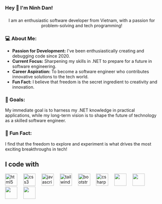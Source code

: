 <h3 align="left">Hey 👋 I'm Ninh Dan!</h3>

###

<p align="center">I am an enthusiastic software developer from Vietnam, with a passion for problem-solving and tech programming! </p>

### 💻 About Me:
- **Passion for Development:** I've been enthusiastically creating and debugging code since 2020.
- **Current Focus:** Sharpening my skills in .NET to prepare for a future in software engineering.
- **Career Aspiration:** To become a software engineer who contributes innovative solutions to the tech world.
- **Fun Fact:** I believe that freedom is the secret ingredient to creativity and innovation.

### 🎯 Goals:
My immediate goal is to harness my .NET knowledge in practical applications, while my long-term vision is to shape the future of technology as a skilled software engineer.

### 🌟 Fun Fact:
I find that the freedom to explore and experiment is what drives the most exciting breakthroughs in tech!

###

<h2 align="left">I code with</h2>

<div align="left">
<img src="https://cdn.jsdelivr.net/gh/devicons/devicon/icons/html5/html5-original.svg" height="40" alt="html5 logo" />
<img width="12" />
<img src="https://cdn.jsdelivr.net/gh/devicons/devicon/icons/css3/css3-original.svg" height="40" alt="css3 logo" />
<img width="12" />
<img src="https://cdn.jsdelivr.net/gh/devicons/devicon/icons/javascript/javascript-original.svg" height="40" alt="javascript logo" />
<img width="12" />
<img src="https://www.cdnlogo.com/logos/t/58/tailwindcss.svg"" height="40" alt="tailwindcss logo" />
<img width="12" />
<img src="https://cdn.jsdelivr.net/gh/devicons/devicon/icons/bootstrap/bootstrap-plain.svg" height="40" alt="bootstrap logo" />
<img width="12" />
<img src="https://cdn.jsdelivr.net/gh/devicons/devicon/icons/csharp/csharp-plain.svg" height="40" alt="csharp logo" />
<img width="12" />
<img src="https://upload.wikimedia.org/wikipedia/commons/7/7d/Microsoft_.NET_logo.svg" height="40" />
<img width="12" />
<img src="https://upload.wikimedia.org/wikipedia/commons/d/d0/Blazor.png" height="40" />
<img width="12" />
<img src="https://www.svgrepo.com/show/303229/microsoft-sql-server-logo.svg" height="40" />
  <img width="12" />
<img src="https://www.cdnlogo.com/logos/m/78/mysql.svg" height="40" />


</div>
